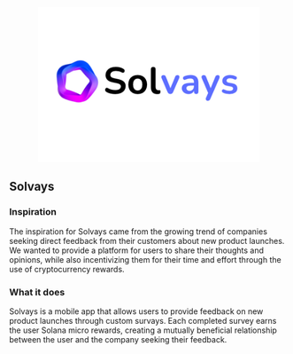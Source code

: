 <p align='center'>
    <img src="./img/logo_3_2.png" width=400 />
</p>

Solvays
---

### Inspiration
The inspiration for Solvays came from the growing trend of companies seeking direct feedback from their customers about new product launches. We wanted to provide a platform for users to share their thoughts and opinions, while also incentivizing them for their time and effort through the use of cryptocurrency rewards.

### What it does
Solvays is a mobile app that allows users to provide feedback on new product launches through custom survays. Each completed survey earns the user Solana micro rewards, creating a mutually beneficial relationship between the user and the company seeking their feedback.

<!--

How we built it
Solvays was built using the SurveyKit library and integrated with the Solana network through the Solana Mobile Stack SDK. This allowed us to create a seamless experience for users to complete survays and receive their rewards in real-time.

Challenges we ran into
One of the biggest challenges we faced was integrating the Solana network into the app. However, by utilizing the Solana Mobile Stack SDK, we were able to overcome this challenge and ensure smooth transactions for the users.

Accomplishments that we're proud of
We are proud to have created a platform that not only incentivizes users for their valuable feedback but also allows companies to receive direct, actionable insights from their customers.

What we learned
Through the development of Solvays, we learned the importance of seamless integration and user experience in a cryptocurrency-based app. We also learned about the potential for cryptocurrency rewards to drive engagement and participation in survays.

What's next for Solvays?
In the future, we plan to expand Solvays to include a wider range of survey types and industries. We also hope to add new features to enhance the user experience and make it even more rewarding for our users.
-->



